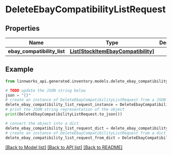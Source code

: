 # DeleteEbayCompatibilityListRequest


## Properties

Name | Type | Description | Notes
------------ | ------------- | ------------- | -------------
**ebay_compatibility_list** | [**List[StockItemEbayCompatibility]**](StockItemEbayCompatibility.md) |  | [optional] 

## Example

```python
from linnworks_api.generated.inventory.models.delete_ebay_compatibility_list_request import DeleteEbayCompatibilityListRequest

# TODO update the JSON string below
json = "{}"
# create an instance of DeleteEbayCompatibilityListRequest from a JSON string
delete_ebay_compatibility_list_request_instance = DeleteEbayCompatibilityListRequest.from_json(json)
# print the JSON string representation of the object
print(DeleteEbayCompatibilityListRequest.to_json())

# convert the object into a dict
delete_ebay_compatibility_list_request_dict = delete_ebay_compatibility_list_request_instance.to_dict()
# create an instance of DeleteEbayCompatibilityListRequest from a dict
delete_ebay_compatibility_list_request_from_dict = DeleteEbayCompatibilityListRequest.from_dict(delete_ebay_compatibility_list_request_dict)
```
[[Back to Model list]](../README.md#documentation-for-models) [[Back to API list]](../README.md#documentation-for-api-endpoints) [[Back to README]](../README.md)


